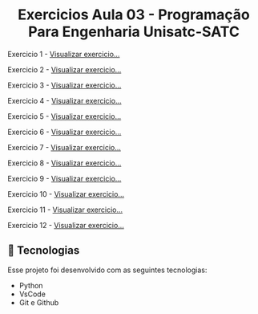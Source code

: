 <h1 align="center"> Exercicios Aula 03 - Programação Para Engenharia Unisatc-SATC </h1>

<p>
  Exercicio 1 - 
  <a href="https://github.com/ElyeserGabrian/Programacao-Para-Engenharia/blob/main/ExerciciosAula03/Exerc01.py"> Visualizar exercicio...</a>
</p>
<p>
  Exercicio 2 - 
  <a href="https://github.com/ElyeserGabrian/Programacao-Para-Engenharia/blob/main/ExerciciosAula03/Exerc02.py"> Visualizar exercicio...</a>
</p>
<p>
  Exercicio 3 - 
  <a href="https://github.com/ElyeserGabrian/Programacao-Para-Engenharia/blob/main/ExerciciosAula03/Exerc03.py"> Visualizar exercicio...</a>
</p>
<p>
  Exercicio 4 - 
  <a href="https://github.com/ElyeserGabrian/Programacao-Para-Engenharia/blob/main/ExerciciosAula03/Exerc04.py"> Visualizar exercicio...</a>
</p>
<p>
  Exercicio 5 - 
  <a href="https://github.com/ElyeserGabrian/Programacao-Para-Engenharia/blob/main/ExerciciosAula03/Exerc05.py"> Visualizar exercicio...</a>
</p>
<p>
  Exercicio 6 - 
  <a href="https://github.com/ElyeserGabrian/Programacao-Para-Engenharia/blob/main/ExerciciosAula03/Exerc06.py"> Visualizar exercicio...</a>
</p>
<p>
  Exercicio 7 - 
  <a href="https://github.com/ElyeserGabrian/Programacao-Para-Engenharia/blob/main/ExerciciosAula03/Exerc07.py"> Visualizar exercicio...</a>
</p>
<p>
  Exercicio 8 - 
  <a href="https://github.com/ElyeserGabrian/Programacao-Para-Engenharia/blob/main/ExerciciosAula03/Exerc08.py"> Visualizar exercicio...</a>
</p>
<p>
  Exercicio 9 - 
  <a href="https://github.com/ElyeserGabrian/Programacao-Para-Engenharia/blob/main/ExerciciosAula03/Exerc09.py"> Visualizar exercicio...</a>
</p>
<p>
  Exercicio 10 - 
  <a href="https://github.com/ElyeserGabrian/Programacao-Para-Engenharia/blob/main/ExerciciosAula03/Exerc10.py"> Visualizar exercicio...</a>
</p>
<p>
  Exercicio 11 - 
  <a href="https://github.com/ElyeserGabrian/Programacao-Para-Engenharia/blob/main/ExerciciosAula03/Exerc11.py"> Visualizar exercicio...</a>
</p>
<p>
  Exercicio 12 - 
  <a href="https://github.com/ElyeserGabrian/Programacao-Para-Engenharia/blob/main/ExerciciosAula03/Exerc12.py"> Visualizar exercicio...</a>
</p>

## 🚀 Tecnologias

Esse projeto foi desenvolvido com as seguintes tecnologias:

- Python
- VsCode
- Git e Github
